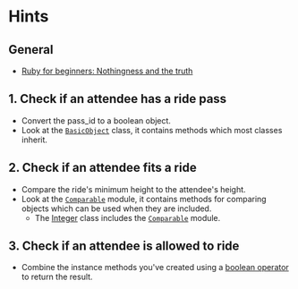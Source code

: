 # Hints

## General

- [Ruby for beginners: Nothingness and the truth][rfb-nothingness-and-truth]

## 1. Check if an attendee has a ride pass

- Convert the pass_id to a boolean object.
- Look at the [`BasicObject`][basicobject-class] class, it contains methods which most classes inherit.

## 2. Check if an attendee fits a ride

- Compare the ride's minimum height to the attendee's height.
- Look at the [`Comparable`][comparable-module] module, it contains methods for comparing objects which can be used when they are included.
  - The [Integer][integer-class] class includes the [`Comparable`][comparable-module] module.

## 3. Check if an attendee is allowed to ride

- Combine the instance methods you've created using a [boolean operator][pr-boolean-operator] to return the result.

[pr-boolean-operator]: https://ruby-doc.com/docs/ProgrammingRuby/html/tut_expressions.html#UG
[rfb-nothingness-and-truth]: http://ruby-for-beginners.rubymonstas.org/conditionals/nothing_and_truth.html
[basicobject-class]: https://docs.ruby-lang.org/en/master/BasicObject.html
[comparable-module]: https://docs.ruby-lang.org/en/master/Comparable.html
[integer-class]: https://docs.ruby-lang.org/en/master/Integer.html
